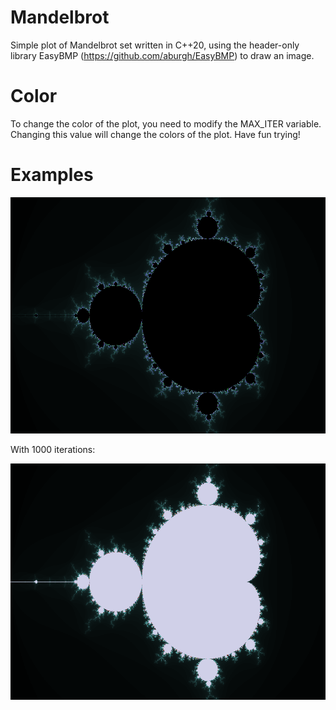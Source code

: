 # Mandelbrot

Simple plot of Mandelbrot set written in C++20, using the header-only library EasyBMP (https://github.com/aburgh/EasyBMP) to draw an image. 

# Color

To change the color of the plot, you need to modify the MAX_ITER variable. Changing this value will change the colors of the plot. Have fun trying!

# Examples

![Alt text](Browser/mandel.bmp?raw=true)

With 1000 iterations:

![Alt text](Browser/1000_iter.bmp?raw=true)
